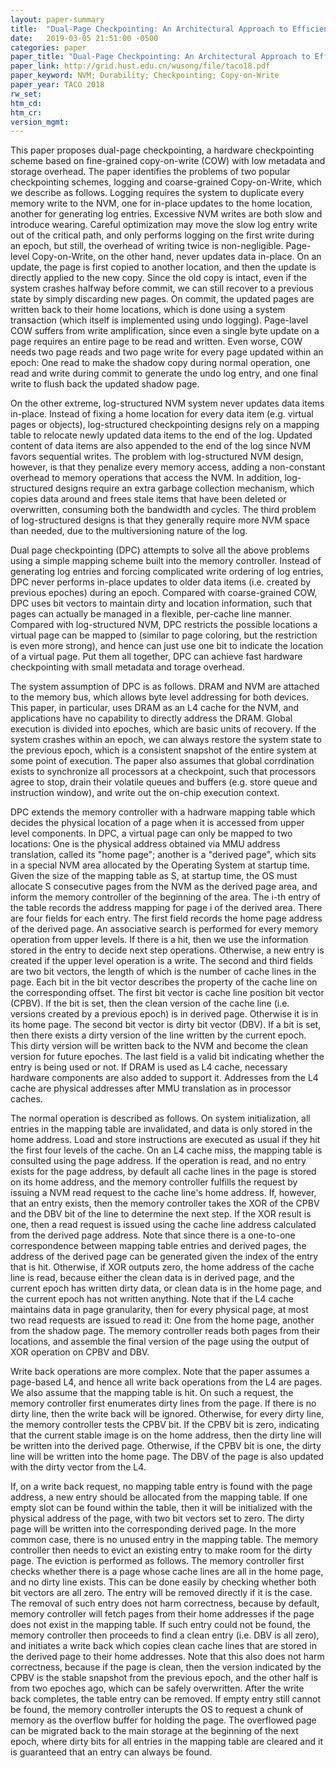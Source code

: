 ```yaml
---
layout: paper-summary
title:  "Dual-Page Checkpointing: An Architectural Approach to Efficient Data Persistence for In-Memory Applications"
date:   2019-03-05 21:51:00 -0500
categories: paper
paper_title: "Dual-Page Checkpointing: An Architectural Approach to Efficient Data Persistence for In-Memory Applications"
paper_link: http://grid.hust.edu.cn/wusong/file/taco18.pdf
paper_keyword: NVM; Durability; Checkpointing; Copy-on-Write
paper_year: TACO 2018
rw_set: 
htm_cd: 
htm_cr: 
version_mgmt: 
---
```


This paper proposes dual-page checkpointing, a hardware checkpointing scheme based on fine-grained copy-on-write (COW)
with low metadata and storage overhead. The paper identifies the problems of two popular checkpointing schemes, logging
and coarse-grained Copy-on-Write, which we describe as follows. Logging requires the system to duplicate every memory
write to the NVM, one for in-place updates to the home location, another for generating log entries. Excessive NVM writes
are both slow and introduce wearing. Careful optimization may move the slow log entry write out of the critical path,
and only performs logging on the first write during an epoch, but still, the overhead of writing twice is non-negligible.
Page-level Copy-on-Write, on the other hand, never updates data in-place. On an update, the page is first copied to
another location, and then the update is directly applied to the new copy. Since the old copy is intact, even if the 
system crashes halfway before commit, we can still recover to a previous state by simply discarding new pages. On commit,
the updated pages are written back to their home locations, which is done using a system transaction (which itself is 
implemented using undo logging). Page-lavel COW suffers from write amplification, since even a single byte update on
a page requires an entire page to be read and written. Even worse, COW needs two page reads and two page write for every
page updated within an epoch: One read to make the shadow copy during normal operation, one read and write during 
commit to generate the undo log entry, and one final write to flush back the updated shadow page. 

On the other extreme, log-structured NVM system never updates data items in-place. Instead of fixing a home location
for every data item (e.g. virtual pages or objects), log-structured checkpointing designs rely on a mapping table
to relocate newly updated data items to the end of the log. Updated content of data items are also appended to the 
end of the log since NVM favors sequential writes. The problem with log-structured NVM design, however, is that they
penalize every memory access, adding a non-constant overhead to memory operations that access the NVM. In addition,
log-structured designs require an extra garbage collection mechanism, which copies data around and frees stale items
that have been deleted or overwritten, consuming both the bandwidth and cycles. The third problem of log-structured
designs is that they generally require more NVM space than needed, due to the multiversioning nature of the log.

Dual page checkpointing (DPC) attempts to solve all the above problems using a simple mapping scheme built into the memory
controller. Instead of generating log entries and forcing complicated write ordering of log entries, DPC never performs 
in-place updates to older data items (i.e. created by previous epoches) during an epoch. Compared with coarse-grained 
COW, DPC uses bit vectors to maintain dirty and location information, such that pages can actually be managed in a flexible,
per-cache line manner. Compared with log-structured NVM, DPC restricts the possible locations a virtual page can be mapped 
to (similar to page coloring, but the restriction is even more strong), and hence can just use one bit to indicate the 
location of a virtual page. Put them all together, DPC can achieve fast hardware checkpointing with small metadata and 
torage overhead.

The system assumption of DPC is as follows. DRAM and NVM are attached to the memory bus, which allows byte level addressing
for both devices. This paper, in particular, uses DRAM as an L4 cache for the NVM, and applications have no capability to
directly address the DRAM. Global execution is divided into epoches, which are basic units of recovery. If the system
crashes within an epoch, we can always restore the system state to the previous epoch, which is a consistent snapshot 
of the entire system at some point of execution. The paper also assumes that global corrdination exists to synchronize all
processors at a checkpoint, such that processors agree to stop, drain their volatile queues and buffers (e.g. store queue
and instruction window), and write out the on-chip execution context. 

DPC extends the memory controller with a hadrware mapping table which decides the physical location of a page when it is 
accessed from upper level components. In DPC, a virtual page can only be mapped to two locations: One is the physical 
address obtained via MMU address translation, called its "home page"; another is a "derived page", which sits in a special
NVM area allocated by the Operating System at startup time. Given the size of the mapping table as S, at startup time,
the OS must allocate S consecutive pages from the NVM as the derived page area, and inform the memory controller of the 
beginning of the area. The i-th entry of the table records the address mapping for page i of the derived area. There are 
four fields for each entry. The first field records the home page address of the derived page. An associative search is 
performed for every memory operation from upper levels. If there is a hit, then we use the information stored in the 
entry to decide next step operations. Otherwise, a new entry is created if the upper level operation is a write.
The second and third fields are two bit vectors, the length of which is the number of cache lines in the page. Each bit
in the bit vector describes the property of the cache line on the corresponding offset. The first bit vector is cache line 
position bit vector (CPBV). If the bit is set, then the clean version of the cache line (i.e. versions created by a 
previous epoch) is in derived page. Otherwise it is in its home page. The second bit vector is dirty bit vector (DBV).
If a bit is set, then there exists a dirty version of the line written by the current epoch. This dirty version will 
be written back to the NVM and become the clean version for future epoches. The last field is a valid bit indicating 
whether the entry is being used or not. If DRAM is used as L4 cache, necessary hardware components are also added
to support it. Addresses from the L4 cache are physical addresses after MMU translation as in processor caches.

The normal operation is described as follows. On system initialization, all entries in the mapping table are invalidated,
and data is only stored in the home address. Load and store instructions are executed as usual if they hit the first four 
levels of the cache. On an L4 cache miss, the mapping table is consulted using the page address. If the operation is read, 
and no entry exists for the page address, by default all cache lines in the page is stored on its home address, and the 
memory controller fulfills the request by issuing a NVM read request to the cache line's home address. If, however, that an 
entry exists, then the memory controller takes the XOR of the CPBV and the DBV bit of the line to determine the next step.
If the XOR result is one, then a read request is issued using the cache line address calculated from the derived page address. 
Note that since there is a one-to-one correspondence between mapping table entries and derived pages, the address of the 
derived page can be generated given the index of the entry that is hit. Otherwise, if XOR outputs zero, the home address
of the cache line is read, because either the clean data is in derived page, and the current epoch has written dirty
data, or clean data is in the home page, and the current epoch has not written anything. Note that if the L4 cache maintains
data in page granularity, then for every physical page, at most two read requests are issued to read it: One from the 
home page, another from the shadow page. The memory controller reads both pages from their locations, and assemble the 
final version of the page using the output of XOR operation on CPBV and DBV.

Write back operations are more complex. Note that the paper assumes a page-based L4, and hence all write back operations
from the L4 are pages. We also assume that the mapping table is hit. On such a request, the memory controller first enumerates 
dirty lines from the page. If there is no dirty line, then the write back will be ignored. Otherwise, for every dirty line, 
the memory controller tests the CPBV bit. If the CPBV bit is zero, indicating that the current stable image is on the 
home address, then the dirty line will be written into the derived page. Otherwise, if the CPBV bit is one, the dirty line
will be written into the home page. The DBV of the page is also updated with the dirty vector from the L4.

If, on a write back request, no mapping table entry is found with the page address, a new entry should be allocated
from the mapping table. If one empty slot can be found within the table, then it will be initialized with the physical
address of the page, with two bit vectors set to zero. The dirty page will be written into the corresponding derived page.
In the more common case, there is no unused entry in the mapping table. The memory controller then needs to evict an
existing entry to make room for the dirty page. The eviction is performed as follows. The memory controller first checks
whether there is a page whose cache lines are all in the home page, and no dirty line exists. This can be done easily by
checking whether both bit vectors are all zero. The entry will be removed directly if it is the case. The removal of 
such entry does not harm correctness, because by default, memory controller will fetch pages from their home addresses
if the page does not exist in the mapping table. If such entry could not be found, the memory controller then proceeds 
to find a clean entry (i.e. DBV is all zero), and initiates a write back which copies clean cache lines that are stored 
in the derived page to their home addresses. Note that this also does not harm correctness, because if the page is clean, 
then the version indicated by the CPBV is the stable snapshot from the previous epoch, and the other half is from
two epoches ago, which can be safely overwritten. After the write back completes, the table entry can be removed. 
If empty entry still cannot be found, the memory controller interupts the OS to request a chunk of memory as the overflow
buffer for holding the page. The overflowed page can be migrated back to the main storage at the beginning of the next
epoch, where dirty bits for all entries in the mapping table are cleared and it is guaranteed that an entry can always
be found. 
